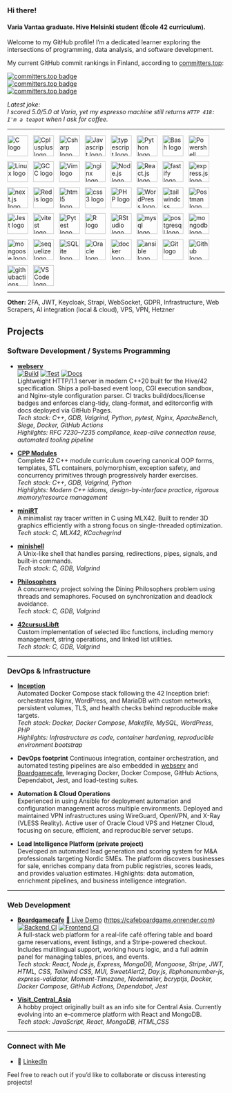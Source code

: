 ### Hi there!

#### Varia Vantaa graduate. Hive Helsinki student (École 42 curriculum).

Welcome to my GitHub profile! I’m a dedicated learner exploring the intersections of programming, data analysis, and software development.

My current GitHub commit rankings in Finland, according to [committers.top](https://committers.top/finland):

[![committers.top badge](https://user-badge.committers.top/finland/RychkovIurii.svg)](https://user-badge.committers.top/finland/RychkovIurii)  
[![committers.top badge](https://user-badge.committers.top/finland_public/RychkovIurii.svg)](https://user-badge.committers.top/finland_public/RychkovIurii)  
[![committers.top badge](https://user-badge.committers.top/finland_private/RychkovIurii.svg)](https://user-badge.committers.top/finland_private/RychkovIurii)  

*Latest joke:  
I scored 5.0/5.0 at Varia, yet my espresso machine still returns `HTTP 418: I'm a teapot` when I ask for coffee.*

---

<div align="left" style="display: flex; flex-wrap: wrap; gap: 12px; align-items: center;">
  <img src="https://cdn.jsdelivr.net/gh/devicons/devicon/icons/c/c-original.svg" height="48" alt="C logo" />
  <img src="https://cdn.jsdelivr.net/gh/devicons/devicon/icons/cplusplus/cplusplus-original.svg" height="48" alt="Cplusplus logo" />
  <img src="https://cdn.jsdelivr.net/gh/devicons/devicon/icons/csharp/csharp-original.svg" height="48" alt="Csharp logo" />
  <img src="https://cdn.jsdelivr.net/gh/devicons/devicon/icons/javascript/javascript-original.svg" height="48" alt="Javascript logo" />
  <img src="https://cdn.jsdelivr.net/gh/devicons/devicon/icons/typescript/typescript-original.svg" height="48" alt="typescript logo" />
  <img src="https://cdn.jsdelivr.net/gh/devicons/devicon/icons/python/python-original.svg" height="48" alt="Python logo" />
  <img src="https://cdn.jsdelivr.net/gh/devicons/devicon/icons/bash/bash-original.svg" height="48" alt="Bash logo" />
  <img src="https://cdn.jsdelivr.net/gh/devicons/devicon/icons/powershell/powershell-original.svg" height="48" alt="Powershell logo" />
  <img src="https://cdn.jsdelivr.net/gh/devicons/devicon/icons/linux/linux-original.svg" height="48" alt="Linux logo" />
  <img src="https://cdn.jsdelivr.net/gh/devicons/devicon/icons/gcc/gcc-original.svg" height="48" alt="GCC logo" />
  <img src="https://cdn.jsdelivr.net/gh/devicons/devicon/icons/vim/vim-original.svg" height="48" alt="Vim logo" />
  <img src="https://cdn.jsdelivr.net/gh/devicons/devicon/icons/nginx/nginx-original.svg" height="48" alt="nginx logo" />
  <img src="https://cdn.jsdelivr.net/gh/devicons/devicon/icons/nodejs/nodejs-original.svg" height="48" alt="Node.js logo" />
  <img src="https://cdn.jsdelivr.net/gh/devicons/devicon/icons/react/react-original.svg" height="48" alt="React.js logo" />
  <img src="https://cdn.jsdelivr.net/gh/devicons/devicon/icons/fastify/fastify-original.svg" height="48" alt="fastify logo" />
  <img src="https://cdn.jsdelivr.net/gh/devicons/devicon/icons/express/express-original.svg" height="48" alt="express.js logo" />
  <img src="https://cdn.jsdelivr.net/gh/devicons/devicon/icons/nextjs/nextjs-original.svg" height="48" alt="next.js logo" />
  <img src="https://cdn.jsdelivr.net/gh/devicons/devicon/icons/redis/redis-original.svg" height="48" alt="Redis logo" />
  <img src="https://cdn.jsdelivr.net/gh/devicons/devicon/icons/html5/html5-original.svg" height="48" alt="html5 logo" />
  <img src="https://cdn.jsdelivr.net/gh/devicons/devicon/icons/css3/css3-original.svg" height="48" alt="css3 logo" />
  <img src="https://cdn.jsdelivr.net/gh/devicons/devicon/icons/php/php-original.svg" height="48" alt="PHP logo" />
  <img src="https://cdn.jsdelivr.net/gh/devicons/devicon/icons/wordpress/wordpress-original.svg" height="48" alt="WordPress logo" />
  <img src="https://cdn.jsdelivr.net/gh/devicons/devicon/icons/tailwindcss/tailwindcss-original.svg" height="48" alt="tailwindcss logo" />
  <img src="https://cdn.jsdelivr.net/gh/devicons/devicon/icons/postman/postman-original.svg" height="48" alt="Postman logo" />
  <img src="https://cdn.jsdelivr.net/gh/devicons/devicon/icons/jest/jest-plain.svg" height="48" alt="Jest logo" />
  <img src="https://cdn.jsdelivr.net/gh/devicons/devicon/icons/vitest/vitest-plain.svg" height="48" alt="vitest logo" />
  <img src="https://cdn.jsdelivr.net/gh/devicons/devicon/icons/pytest/pytest-original.svg" height="48" alt="Pytest logo" />
  <img src="https://cdn.jsdelivr.net/gh/devicons/devicon/icons/r/r-original.svg" height="48" alt="R logo" />
  <img src="https://cdn.jsdelivr.net/gh/devicons/devicon/icons/rstudio/rstudio-original.svg" height="48" alt="RStudio logo" />
  <img src="https://cdn.jsdelivr.net/gh/devicons/devicon/icons/mysql/mysql-original.svg" height="48" alt="mysql logo" />
  <img src="https://cdn.jsdelivr.net/gh/devicons/devicon/icons/postgresql/postgresql-original.svg" height="48" alt="postgresql logo" />
  <img src="https://cdn.jsdelivr.net/gh/devicons/devicon/icons/mongodb/mongodb-original.svg" height="48" alt="mongodb logo" />
  <img src="https://cdn.jsdelivr.net/gh/devicons/devicon/icons/mongoose/mongoose-original.svg" height="48" alt="mongoose logo" />
  <img src="https://cdn.jsdelivr.net/gh/devicons/devicon/icons/sequelize/sequelize-original.svg" height="48" alt="sequelize logo" />
  <img src="https://cdn.jsdelivr.net/gh/devicons/devicon/icons/sqlite/sqlite-original.svg" height="48" alt="SQLite logo" />
  <img src="https://cdn.jsdelivr.net/gh/devicons/devicon/icons/oracle/oracle-original.svg" height="48" alt="Oracle logo" />
  <img src="https://cdn.jsdelivr.net/gh/devicons/devicon/icons/docker/docker-original.svg" height="48" alt="docker logo" />
  <img src="https://cdn.jsdelivr.net/gh/devicons/devicon/icons/ansible/ansible-original.svg" height="48" alt="ansible logo" />
  <img src="https://cdn.jsdelivr.net/gh/devicons/devicon/icons/git/git-original.svg" height="48" alt="Git logo" />
  <img src="https://cdn.jsdelivr.net/gh/devicons/devicon/icons/github/github-original.svg" height="48" alt="Github logo" />
  <img src="https://cdn.jsdelivr.net/gh/devicons/devicon/icons/githubactions/githubactions-original.svg" height="48" alt="githubactions logo" />
  <img src="https://cdn.jsdelivr.net/gh/devicons/devicon/icons/vscode/vscode-original.svg" height="48" alt="VS Code logo" />
</div>

---

**Other:** 2FA, JWT, Keycloak, Strapi, WebSocket, GDPR, Infrastructure, Web Scrapers, AI integration (local & cloud), VPS, VPN, Hetzner  
## Projects  

### Software Development / Systems Programming

- [**webserv**](https://github.com/RychkovIurii/webserv_42)  
[![Build](https://github.com/to0nsa/webserv/actions/workflows/build.yml/badge.svg)](https://github.com/to0nsa/webserv/actions/workflows/build.yml)
[![Test](https://github.com/to0nsa/webserv/actions/workflows/test.yml/badge.svg)](https://github.com/to0nsa/webserv/actions/workflows/test.yml)
[![Docs](https://github.com/to0nsa/webserv/actions/workflows/docs.yml/badge.svg)](https://github.com/to0nsa/webserv/actions/workflows/docs.yml)  
  Lightweight HTTP/1.1 server in modern C++20 built for the Hive/42 specification. Ships a poll-based event loop, CGI execution sandbox, and Nginx-style configuration parser. CI tracks build/docs/license badges and enforces clang-tidy, clang-format, and editorconfig with docs deployed via GitHub Pages.  
  *Tech stack: C++, GDB, Valgrind, Python, pytest, Nginx, ApacheBench, Siege, Docker, GitHub Actions*  
  *Highlights: RFC 7230–7235 compliance, keep-alive connection reuse, automated tooling pipeline*

- [**CPP Modules**](https://github.com/RychkovIurii/CPP)  
  Complete 42 C++ module curriculum covering canonical OOP forms, templates, STL containers, polymorphism, exception safety, and concurrency primitives through progressively harder exercises.  
  *Tech stack: C++, GDB, Valgrind, Python*  
  *Highlights: Modern C++ idioms, design-by-interface practice, rigorous memory/resource management*

- [**miniRT**](https://github.com/RychkovIurii/miniRayTracer)  
  A minimalist ray tracer written in C using MLX42. Built to render 3D graphics efficiently with a strong focus on single-threaded optimization.  
  *Tech stack: C, MLX42, KCachegrind*

- [**minishell**](https://github.com/RychkovIurii/minishell)  
  A Unix-like shell that handles parsing, redirections, pipes, signals, and built-in commands.  
  *Tech stack: C, GDB, Valgrind*

- [**Philosophers**](https://github.com/RychkovIurii/Philosophers)  
  A concurrency project solving the Dining Philosophers problem using threads and semaphores. Focused on synchronization and deadlock avoidance.  
  *Tech stack: C, GDB, Valgrind*

- [**42cursusLibft**](https://github.com/RychkovIurii/42cursusLibft)  
  Custom implementation of selected libc functions, including memory management, string operations, and linked list utilities.  
  *Tech stack: C, GDB, Valgrind*

---

### DevOps & Infrastructure

- [**Inception**](https://github.com/RychkovIurii/inception)  
  Automated Docker Compose stack following the 42 Inception brief: orchestrates Nginx, WordPress, and MariaDB with custom networks, persistent volumes, TLS, and health checks behind reproducible make targets.  
  *Tech stack: Docker, Docker Compose, Makefile, MySQL, WordPress, PHP*  
  *Highlights: Infrastructure as code, container hardening, reproducible environment bootstrap*

- **DevOps footprint**  Continuous integration, container orchestration, and automated testing pipelines are also embedded in [webserv](https://github.com/RychkovIurii/webserv_42) and [Boardgamecafe](https://github.com/RychkovIurii/boardgamecafe), leveraging Docker, Docker Compose, GitHub Actions, Dependabot, Jest, and load-testing suites.


- **Automation & Cloud Operations**  
Experienced in using Ansible for deployment automation and configuration management across multiple environments.
Deployed and maintained VPN infrastructures using WireGuard, OpenVPN, and X-Ray (VLESS Reality).
Active user of Oracle Cloud VPS and Hetzner Cloud, focusing on secure, efficient, and reproducible server setups.

- **Lead Intelligence Platform (private project)**  
Developed an automated lead generation and scoring system for M&A professionals targeting Nordic SMEs.
The platform discovers businesses for sale, enriches company data from public registries, scores leads, and provides valuation estimates.
Highlights: data automation, enrichment pipelines, and business intelligence integration.
---

### Web Development

- [**Boardgamecafe**](https://github.com/RychkovIurii/boardgamecafe)
 [🔗 Live Demo](https://cafeboardgame.onrender.com) (https://cafeboardgame.onrender.com)  
[![Backend CI](https://github.com/RychkovIurii/boardgamecafe/actions/workflows/BackendCI.yml/badge.svg?branch=main)](https://github.com/RychkovIurii/boardgamecafe/actions/workflows/BackendCI.yml)
[![Frontend CI](https://github.com/RychkovIurii/boardgamecafe/actions/workflows/FrontendCI.yml/badge.svg?branch=main)](https://github.com/RychkovIurii/boardgamecafe/actions/workflows/FrontendCI.yml)  
  A full-stack web platform for a real-life café offering table and board game reservations, event listings, and a Stripe-powered checkout. Includes multilingual support, working hours logic, and a full admin panel for managing tables, prices, and events.  
  *Tech stack: React, Node.js, Express, MongoDB, Mongoose, Stripe, JWT, HTML, CSS, Tailwind CSS, MUI, SweetAlert2, Day.js, libphonenumber-js, express-validator, Moment-Timezone, Nodemailer, bcryptjs, Docker, Docker Compose, GitHub Actions, Dependabot, Jest*

- [**Visit_Central_Asia**](https://github.com/RychkovIurii/Visit_Central_Asia)  
  A hobby project originally built as an info site for Central Asia. Currently evolving into an e-commerce platform with React and MongoDB.  
  *Tech stack: JavaScript, React, MongoDB, HTML,CSS*

---

### Connect with Me  

- 💼 [LinkedIn](https://www.linkedin.com/in/iuriirychkov)  

Feel free to reach out if you’d like to collaborate or discuss interesting projects!



<!--
**RychkovIurii/RychkovIurii** is a ✨ _special_ ✨ repository because its `README.md` (this file) appears on your GitHub profile.

Here are some ideas to get you started:

- 🔭 I’m currently working on ...
- 🌱 I’m currently learning ...
- 👯 I’m looking to collaborate on ...
- 🤔 I’m looking for help with ...
- 💬 Ask me about ...
- 📫 How to reach me: ...
- 😄 Pronouns: ...
- ⚡ Fun fact: ...
-->
